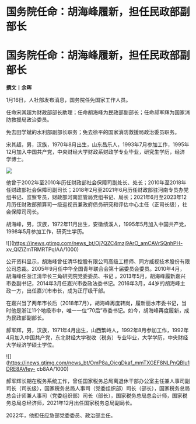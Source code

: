# 国务院任命：胡海峰履新，担任民政部副部长

# 国务院任命：胡海峰履新，担任民政部副部长

**撰文丨余晖**

1月16日，人社部发布消息，国务院任免国家工作人员。

任命宋其超为财政部部长助理；任命胡海峰为民政部副部长；任命郝军辉为国家消防救援局政治委员。

免去田学斌的水利部副部长职务；免去徐平的国家消防救援局政治委员职务。

宋其超，男，汉族，1970年8月出生，山东昌乐人，1993年7月参加工作，1995年12月加入中国共产党，中央财经大学财政系财政学专业毕业，研究生学历，经济学博士。

![](https://inews.gtimg.com/news_bt/OYntlUl8jD7l0LeEv04FX2yz5LVK8i_hzWLyx4XHPe0jEAA/1000)

他曾于2002年至2010年历任财政部社会保障司副处长、处长；2010年至2018年任财政部社会保障司副司长；2018年2月至2021年6月历任财政部驻河南专员办党组书记、监察专员，财政部河南监管局党组书记、局长；2021年6月至2023年12月历任财政部预算司一级巡视员兼政府债务研究和评估中心主任（正司长级），社会保障司司长。

胡海峰，男，汉族，1972年11月出生，安徽绩溪人，1995年5月加入中国共产党，1998年5月参加工作，研究生学历。

![](https://inews.gtimg.com/news_bt/Oj7QZC4mzj9ArO_amCAVrSQnhPH-
xv_QIZiZmTRMRTPqIAA/1000)

公开资料显示，胡海峰曾任清华控股有限公司高级工程师、同方威视技术股份有限公司总裁。2005年9月任中华全国青年联合会第十届委员会委员。2010年4月，胡海峰任浙江清华长三角研究院党委委员、书记
。2013年5月，胡海峰履新嘉兴市委副书记，2014年3月任嘉兴市委政法委书记。2016年3月，44岁的胡海峰主政一方，出任嘉兴市市长，成为正厅级干部。

在嘉兴当了两年市长后（2018年7月），胡海峰再度转岗，履新丽水市委书记，当时他是浙江11个地级市中，唯一一位“70后”市委书记。如今，胡海峰再度履新，成为民政部副部长。

郝军辉，男，汉族，1971年4月出生，山西繁峙人，1992年8月参加工作，1992年4月加入中国共产党，东北财经大学税收（税务）专业毕业，大学学历，中央财经大学经济学硕士学位。

![](https://inews.gtimg.com/news_bt/OmP8a_OicgDkaf_mmTXGEF8NLPnQBlu1DRE8AVIey-
cb8AA/1000)

郝军辉长期在税务系统工作，曾任国家税务总局离退休干部办公室主任兼人事司副司长（司长级），国家税务总局人事司（党委组织部）司长（部长），国家税务总局总会计师兼人事司（党委组织部）司长（部长），国家税务总局总会计师，国家税务总局总经济师，2021年12月出任国家税务总局副局长。

2022年，他担任应急部党委委员、政治部主任。

